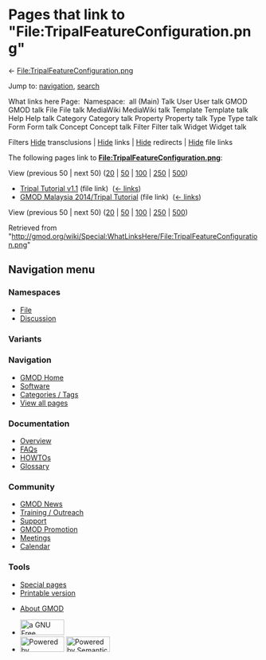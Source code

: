 <div id="mw-page-base" class="noprint">

</div>

<div id="mw-head-base" class="noprint">

</div>

<div id="content" class="mw-body" role="main">

<span id="top"></span>

<div id="mw-js-message" style="display:none;">

</div>



# <span dir="auto">Pages that link to "File:TripalFeatureConfiguration.png"</span>

<div id="bodyContent">

<div id="contentSub">

←
[File:TripalFeatureConfiguration.png](/wiki/File:TripalFeatureConfiguration.png "File:TripalFeatureConfiguration.png")

</div>

<div id="jump-to-nav" class="mw-jump">

Jump to: [navigation](#mw-navigation), [search](#p-search)

</div>

<div id="mw-content-text">

What links here Page:  Namespace:  all (Main) Talk User User talk GMOD
GMOD talk File File talk MediaWiki MediaWiki talk Template Template talk
Help Help talk Category Category talk Property Property talk Type Type
talk Form Form talk Concept Concept talk Filter Filter talk Widget
Widget talk

Filters
[Hide](/mediawiki/index.php?title=Special:WhatLinksHere/File:TripalFeatureConfiguration.png&hidetrans=1 "Special:WhatLinksHere/File:TripalFeatureConfiguration.png")
transclusions \|
[Hide](/mediawiki/index.php?title=Special:WhatLinksHere/File:TripalFeatureConfiguration.png&hidelinks=1 "Special:WhatLinksHere/File:TripalFeatureConfiguration.png")
links \|
[Hide](/mediawiki/index.php?title=Special:WhatLinksHere/File:TripalFeatureConfiguration.png&hideredirs=1 "Special:WhatLinksHere/File:TripalFeatureConfiguration.png")
redirects \|
[Hide](/mediawiki/index.php?title=Special:WhatLinksHere/File:TripalFeatureConfiguration.png&hideimages=1 "Special:WhatLinksHere/File:TripalFeatureConfiguration.png")
file links

The following pages link to
**[File:TripalFeatureConfiguration.png](/wiki/File:TripalFeatureConfiguration.png "File:TripalFeatureConfiguration.png")**:

View (previous 50 \| next 50)
([20](/mediawiki/index.php?title=Special:WhatLinksHere/File:TripalFeatureConfiguration.png&limit=20 "Special:WhatLinksHere/File:TripalFeatureConfiguration.png")
\|
[50](/mediawiki/index.php?title=Special:WhatLinksHere/File:TripalFeatureConfiguration.png&limit=50 "Special:WhatLinksHere/File:TripalFeatureConfiguration.png")
\|
[100](/mediawiki/index.php?title=Special:WhatLinksHere/File:TripalFeatureConfiguration.png&limit=100 "Special:WhatLinksHere/File:TripalFeatureConfiguration.png")
\|
[250](/mediawiki/index.php?title=Special:WhatLinksHere/File:TripalFeatureConfiguration.png&limit=250 "Special:WhatLinksHere/File:TripalFeatureConfiguration.png")
\|
[500](/mediawiki/index.php?title=Special:WhatLinksHere/File:TripalFeatureConfiguration.png&limit=500 "Special:WhatLinksHere/File:TripalFeatureConfiguration.png"))

- [Tripal Tutorial
  v1.1](/wiki/Tripal_Tutorial_v1.1 "Tripal Tutorial v1.1") (file link) ‎
  <span class="mw-whatlinkshere-tools">([←
  links](/mediawiki/index.php?title=Special:WhatLinksHere&target=Tripal+Tutorial+v1.1 "Special:WhatLinksHere"))</span>
- [GMOD Malaysia 2014/Tripal
  Tutorial](/wiki/GMOD_Malaysia_2014/Tripal_Tutorial "GMOD Malaysia 2014/Tripal Tutorial")
  (file link) ‎ <span class="mw-whatlinkshere-tools">([←
  links](/mediawiki/index.php?title=Special:WhatLinksHere&target=GMOD+Malaysia+2014%2FTripal+Tutorial "Special:WhatLinksHere"))</span>

View (previous 50 \| next 50)
([20](/mediawiki/index.php?title=Special:WhatLinksHere/File:TripalFeatureConfiguration.png&limit=20 "Special:WhatLinksHere/File:TripalFeatureConfiguration.png")
\|
[50](/mediawiki/index.php?title=Special:WhatLinksHere/File:TripalFeatureConfiguration.png&limit=50 "Special:WhatLinksHere/File:TripalFeatureConfiguration.png")
\|
[100](/mediawiki/index.php?title=Special:WhatLinksHere/File:TripalFeatureConfiguration.png&limit=100 "Special:WhatLinksHere/File:TripalFeatureConfiguration.png")
\|
[250](/mediawiki/index.php?title=Special:WhatLinksHere/File:TripalFeatureConfiguration.png&limit=250 "Special:WhatLinksHere/File:TripalFeatureConfiguration.png")
\|
[500](/mediawiki/index.php?title=Special:WhatLinksHere/File:TripalFeatureConfiguration.png&limit=500 "Special:WhatLinksHere/File:TripalFeatureConfiguration.png"))

</div>

<div class="printfooter">

Retrieved from
"<http://gmod.org/wiki/Special:WhatLinksHere/File:TripalFeatureConfiguration.png>"

</div>

<div id="catlinks" class="catlinks catlinks-allhidden">

</div>

<div class="visualClear">

</div>

</div>

</div>

<div id="mw-navigation">

## Navigation menu

<div id="mw-head">



<div id="left-navigation">

<div id="p-namespaces" class="vectorTabs" role="navigation"
aria-labelledby="p-namespaces-label">

### Namespaces

- <span id="ca-nstab-image"><a href="/wiki/File:TripalFeatureConfiguration.png" accesskey="c"
  title="View the file page [c]">File</a></span>
- <span id="ca-talk"><a
  href="/mediawiki/index.php?title=File_talk:TripalFeatureConfiguration.png&amp;action=edit&amp;redlink=1"
  accesskey="t"
  title="Discussion about the content page [t]">Discussion</a></span>

</div>

<div id="p-variants" class="vectorMenu emptyPortlet" role="navigation"
aria-labelledby="p-variants-label">

### 

### Variants[](#)

<div class="menu">

</div>

</div>

</div>

<div id="right-navigation">





</div>



</div>

</div>

</div>

<div id="mw-panel">

<div id="p-logo" role="banner">

<a href="/wiki/Main_Page"
style="background-image: url(http://gmod.org/images/GMOD-cogs.png);"
title="Visit the main page"></a>

</div>

<div id="p-Navigation" class="portal" role="navigation"
aria-labelledby="p-Navigation-label">

### Navigation

<div class="body">

- <span id="n-GMOD-Home">[GMOD Home](/wiki/Main_Page)</span>
- <span id="n-Software">[Software](/wiki/GMOD_Components)</span>
- <span id="n-Categories-.2F-Tags">[Categories /
  Tags](/wiki/Categories)</span>
- <span id="n-View-all-pages">[View all
  pages](/wiki/Special:AllPages)</span>

</div>

</div>

<div id="p-Documentation" class="portal" role="navigation"
aria-labelledby="p-Documentation-label">

### Documentation

<div class="body">

- <span id="n-Overview">[Overview](/wiki/Overview)</span>
- <span id="n-FAQs">[FAQs](/wiki/Category:FAQ)</span>
- <span id="n-HOWTOs">[HOWTOs](/wiki/Category:HOWTO)</span>
- <span id="n-Glossary">[Glossary](/wiki/Glossary)</span>

</div>

</div>

<div id="p-Community" class="portal" role="navigation"
aria-labelledby="p-Community-label">

### Community

<div class="body">

- <span id="n-GMOD-News">[GMOD News](/wiki/GMOD_News)</span>
- <span id="n-Training-.2F-Outreach">[Training /
  Outreach](/wiki/Training_and_Outreach)</span>
- <span id="n-Support">[Support](/wiki/Support)</span>
- <span id="n-GMOD-Promotion">[GMOD
  Promotion](/wiki/GMOD_Promotion)</span>
- <span id="n-Meetings">[Meetings](/wiki/Meetings)</span>
- <span id="n-Calendar">[Calendar](/wiki/Calendar)</span>

</div>

</div>

<div id="p-tb" class="portal" role="navigation"
aria-labelledby="p-tb-label">

### Tools

<div class="body">

- <span id="t-specialpages"><a href="/wiki/Special:SpecialPages" accesskey="q"
  title="A list of all special pages [q]">Special pages</a></span>
- <span id="t-print"><a
  href="/mediawiki/index.php?title=Special:WhatLinksHere/File:TripalFeatureConfiguration.png&amp;printable=yes"
  rel="alternate" accesskey="p"
  title="Printable version of this page [p]">Printable version</a></span>

</div>

</div>

</div>

</div>

<div id="footer" role="contentinfo">

- <span id="footer-places-about">[About
  GMOD](/wiki/GMOD:About "GMOD:About")</span>

<!-- -->

- <span id="footer-copyrightico">[<img src="http://www.gnu.org/graphics/gfdl-logo-small.png" width="88"
  height="31" alt="a GNU Free Documentation License" />](http://www.gnu.org/licenses/fdl-1.3.html)</span>
- <span id="footer-poweredbyico">[<img src="/mediawiki/skins/common/images/poweredby_mediawiki_88x31.png"
  width="88" height="31" alt="Powered by MediaWiki" />](//www.mediawiki.org/)
  [<img
  src="/mediawiki/extensions/SemanticMediaWiki/includes/../resources/images/smw_button.png"
  width="88" height="31" alt="Powered by Semantic MediaWiki" />](https://www.semantic-mediawiki.org/wiki/Semantic_MediaWiki)</span>

<div style="clear:both">

</div>

</div>
